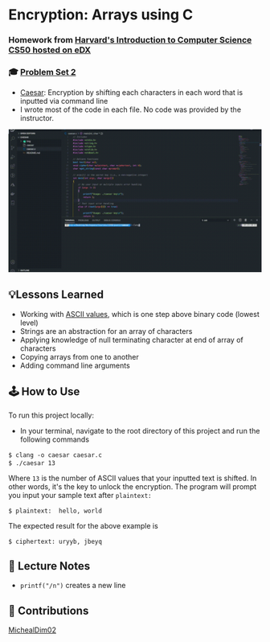# Encryption: Arrays using C
### Homework from [Harvard's Introduction to Computer Science CS50 hosted on eDX](https://www.edx.org/course/cs50s-introduction-to-computer-science)
### 🎓 [Problem Set 2](https://cs50.harvard.edu/x/2020/psets/2/)
- [Caesar](https://cs50.harvard.edu/x/2020/psets/2/caesar/): Encryption by shifting each characters in each word that is inputted via command line
- I wrote most of the code in each file. No code was provided by the instructor.

![Caesar Program Demo](img/caesardemo.gif)

## 💡Lessons Learned
- Working with [ASCII values](https://www.ascii-code.com/), which is one step above binary code (lowest level)
- Strings are an abstraction for an array of characters
- Applying knowledge of null terminating character at end of array of characters
- Copying arrays from one to another
- Adding command line arguments

## 🕹 How to Use
To run this project locally:
- In your terminal, navigate to the root directory of this project and run the following commands
```
$ clang -o caesar caesar.c
$ ./caesar 13
```
Where `13` is the number of ASCII values that your inputted text is shifted. In other words, it's the key to unlock the encryption.
The program will prompt you input your sample text after `plaintext:`
```
$ plaintext:  hello, world
```
The expected result for the above example is
```
$ ciphertext: uryyb, jbeyq
```

## 📝 Lecture Notes
- `printf("/n")` creates a new line

## 📣 Contributions
[MichealDim02](https://github.com/MichaelDim02)